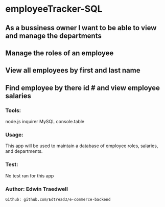 # employeeTracker-SQL

## As a bussiness owner I want to be able to view and manage the departments
## Manage the roles of an employee
## View all employees by first and last name 
## Find employee by there id # and view employee salaries

### Tools:
node.js
inquirer
MySQL
console.table

### Usage:
This app will be used to maintain a database of employee roles, salaries, and departments.

### Test:
No test ran for this app 

### Author: Edwin Traedwell
    Github: github.com/Edtread3/e-commerce-backend